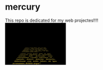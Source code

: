 # mercury
This repo is dedicated for my web projectes!!!!
<br>
<img src="images/Webcapture.jpeg"
      alt="Starwars style display"
      style="float: left; margin-right:10px;"
      width="200"
      />
